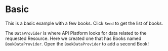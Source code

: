 # Basic

This is a basic example with a few books. Click `Send` to get the list of books.

The `DataProvider` is where API Platform looks for data related to the requested Resource. Here we created one that has Books named `BookDataProvider`. 
Open the `BookDataProvider` to add a second Book!
